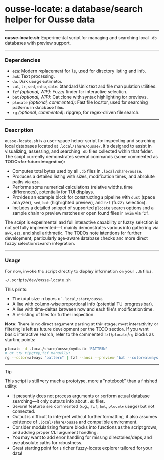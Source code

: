 # ousse-locate: a database/search helper for Ousse data

---

**ousse-locate.sh**: Experimental script for managing and searching local `.db` databases with preview support.

---

### Dependencies

- `eza`: Modern replacement for `ls`, used for directory listing and info.
- `awk`: Text processing.
- `du`: Disk usage estimator.
- `cut`, `tr`, `sed`, `echo`, `date`: Standard Unix text and file manipulation utilities.
- `fzf` *(optional, WIP)*: Fuzzy finder for interactive selection.
- `bat` *(optional, WIP)*: Cat clone with syntax highlighting for previews.
- `plocate` *(optional, commented)*: Fast file locator, used for searching patterns in database files.
- `rg` *(optional, commented)*: ripgrep, for regex-driven file search.

---

### Description

`ousse-locate.sh` is a user-space helper script for inspecting and searching local databases located at `.local/share/ousse/`. It's designed to assist in visualizing, assessing, and searching `.db` files collected within that folder. The script currently demonstrates several commands (some commented as TODOs for future integration):

- Computes total bytes used by all `.db` files in `.local/share/ousse`.
- Produces a detailed listing with sizes, modification times, and absolute paths via `eza`.
- Performs some numerical calculations (relative widths, time differences), potentially for TUI displays.
- Provides an example block for constructing a pipeline with `dust` (space analyzer), `sed`, `bat` (highlighted preview), and `fzf` (fuzzy selection).
- Includes a detailed snippet of supported `plocate` search options and a sample chain to preview matches or open found files in `nvim` via `fzf`.

The script is experimental and full interactive capability or fuzzy selection is not yet fully implemented—it mainly demonstrates various info gathering via `awk`, `eza`, and shell arithmetic. The TODOs note intentions for further development, particularly age-aware database checks and more direct fuzzy selection/search integration.

---

### Usage

For now, invoke the script directly to display information on your `.db` files:

```
~/.scripts/dev/ousse-locate.sh
```

This prints:

- The total size in bytes of `.local/share/ousse`.
- A line with column-wise proportional info (potential TUI progress bar).
- A line with time-deltas between now and each file's modification time.
- A re-listing of files for further inspection.

**Note:** There is no direct argument parsing at this stage; most interactivity or filtering is left as future development per the TODO section. If you want basic interactive search, refer to the commented `fzf`/`plocate`/`rg` blocks as starting points:

```sh
plocate -d .local/share/ousse/mydb.db 'PATTERN'
# or try ripgrep/fzf manually:
rg --color=always "pattern" | fzf --ansi --preview 'bat --color=always {1} --highlight-line {2}'
```

---

> [!TIP]
>
> This script is still very much a prototype, more a "notebook" than a finished utility:
> - It presently does not process arguments or perform actual database searching—it only outputs info about `.db` files.
> - Several features are commented (e.g., `fzf`, `bat`, `plocate` usage) but not connected.
> - Output is difficult to interpret without further formatting; it also assumes existence of `.local/share/ousse` and compatible environment.
> - Consider modularizing feature blocks into functions as the script grows, and adding proper CLI argument handling.
> - You may want to add error handling for missing directories/deps, and use absolute paths for robustness. 
> - Great starting point for a richer fuzzy-locate explorer tailored for your data!